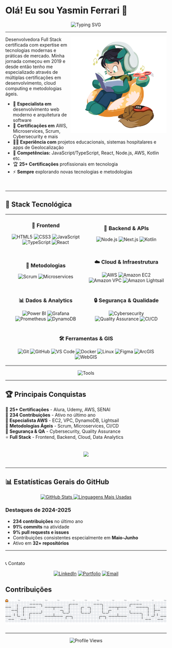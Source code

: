 # Olá! Eu sou Yasmin Ferrari 👋

<div align="center">
  <img src="https://readme-typing-svg.herokuapp.com?font=Ubuntu&size=28&pause=1000&color=FFCB05&center=true&vCenter=true&width=500&lines=Desenvolvedora+Full+Stack;Apaixonada+por+tecnologia;Sempre+buscando+evoluir;Criando+soluções+inovadoras" alt="Typing SVG" />
</div>

---

<img align="right" src="./img/neurocats_D.png" width="300" alt="Octocat"/>

Desenvolvedora Full Stack certificada com expertise em tecnologias modernas e práticas de mercado. Minha jornada começou em 2019 e desde então tenho me especializado através de múltiplas certificações em desenvolvimento, cloud computing e metodologias ágeis.

- 🔭 **Especialista em** desenvolvimento web moderno e arquitetura de software
- 🌱 **Certificações em** AWS, Microservices, Scrum, Cybersecurity e mais
- 🧑‍💻 **Experiência com** projetos educacionais, sistemas hospitalares e apps de Geolocalização
- 💬 **Competências:** JavaScript/TypeScript, React, Node.js, AWS, Kotlin etc.
- 🏆 **25+ Certificações** profissionais em tecnologia
- ⚡ **Sempre** explorando novas tecnologias e metodologias

<br clear="right"/>

---
## 💼 Stack Tecnológica

<table width="100%">
<tr>
<td width="50%">

<div align="center">

### 🎨 **Frontend**

![HTML5](https://img.shields.io/badge/HTML5-E34F26?style=for-the-badge&logo=html5&logoColor=white)
![CSS3](https://img.shields.io/badge/CSS3-1572B6?style=for-the-badge&logo=css3&logoColor=white)
![JavaScript](https://img.shields.io/badge/JavaScript-F7DF1E?style=for-the-badge&logo=javascript&logoColor=black)
![TypeScript](https://img.shields.io/badge/TypeScript-007ACC?style=for-the-badge&logo=typescript&logoColor=white)
![React](https://img.shields.io/badge/React-20232A?style=for-the-badge&logo=react&logoColor=61DAFB)

</div>

</td>
<td width="50%">

<div align="center">

### 🚀 **Backend & APIs**

![Node.js](https://img.shields.io/badge/Node.js-43853D?style=for-the-badge&logo=node.js&logoColor=white)
![Next.js](https://img.shields.io/badge/Next.js-000000?style=for-the-badge&logo=next.js&logoColor=white)
![Kotlin](https://img.shields.io/badge/Kotlin-0095D5?style=for-the-badge&logo=kotlin&logoColor=white)

</div>

</td>
</tr>
<tr>
<td width="50%">

<div align="center">

### 🔄 **Metodologias**

![Scrum](https://img.shields.io/badge/Scrum-6DB33F?style=for-the-badge&logo=scrumalliance&logoColor=white)
![Microservices](https://img.shields.io/badge/Microservices-FF6B6B?style=for-the-badge&logo=microservices&logoColor=white)

</div>

</td>
<td width="50%">

<div align="center">

### ☁️ **Cloud & Infraestrutura**

![AWS](https://img.shields.io/badge/AWS-232F3E?style=for-the-badge&logo=amazon-aws&logoColor=white)
![Amazon EC2](https://img.shields.io/badge/Amazon%20EC2-FF9900?style=for-the-badge&logo=amazon-ec2&logoColor=white)
![Amazon VPC](https://img.shields.io/badge/Amazon%20VPC-FF9900?style=for-the-badge&logo=amazon-aws&logoColor=white)
![Amazon Lightsail](https://img.shields.io/badge/Amazon%20Lightsail-FF9900?style=for-the-badge&logo=amazon-aws&logoColor=white)

</div>

</td>
</tr>
<tr>
<td width="50%">

<div align="center">

### 📊 **Dados & Analytics**

![Power BI](https://img.shields.io/badge/Power%20BI-F2C811?style=for-the-badge&logo=power-bi&logoColor=black)
![Grafana](https://img.shields.io/badge/Grafana-F46800?style=for-the-badge&logo=grafana&logoColor=white)
![Prometheus](https://img.shields.io/badge/Prometheus-E6522C?style=for-the-badge&logo=prometheus&logoColor=white)
![DynamoDB](https://img.shields.io/badge/DynamoDB-4053D6?style=for-the-badge&logo=amazon-dynamodb&logoColor=white)

</div>

</td>
<td width="50%">

<div align="center">

### 🔒 **Segurança & Qualidade**

![Cybersecurity](https://img.shields.io/badge/Cybersecurity-FF0000?style=for-the-badge&logo=security&logoColor=white)
![Quality Assurance](https://img.shields.io/badge/Quality%20Assurance-4CAF50?style=for-the-badge&logo=checkmarx&logoColor=white)
![CI/CD](https://img.shields.io/badge/CI%2FCD-326CE5?style=for-the-badge&logo=gitlab&logoColor=white)

</div>

</td>
</tr>
<tr>
<td colspan="2">

<div align="center">

### 🛠️ **Ferramentas & GIS**

![Git](https://img.shields.io/badge/Git-F05032?style=for-the-badge&logo=git&logoColor=white)
![GitHub](https://img.shields.io/badge/GitHub-100000?style=for-the-badge&logo=github&logoColor=white)
![VS Code](https://img.shields.io/badge/VS_Code-007ACC?style=for-the-badge&logo=visual-studio-code&logoColor=white)
![Docker](https://img.shields.io/badge/Docker-2496ED?style=for-the-badge&logo=docker&logoColor=white)
![Linux](https://img.shields.io/badge/Linux-FCC624?style=for-the-badge&logo=linux&logoColor=black)
![Figma](https://img.shields.io/badge/Figma-F24E1E?style=for-the-badge&logo=figma&logoColor=white)
![ArcGIS](https://img.shields.io/badge/ArcGIS-2F5F8F?style=for-the-badge&logo=arcgis&logoColor=white)
![WebGIS](https://img.shields.io/badge/WebGIS-2F5F8F?style=for-the-badge&logo=esri&logoColor=white)

</div>

</td>
</tr>
</table>

<p align="center">
  <img src="https://readme-typing-svg.herokuapp.com?font=Fira+Code&size=18&pause=2000&color=FFCB05&center=true&vCenter=true&width=500&lines=Desenvolvimento+%E2%9A%A1+Git+%7C+GitHub+%7C+VS+Code;Cloud+%E2%98%81%EF%B8%8F+Docker+%7C+Linux+%7C+AWS;Design+%F0%9F%8E%A8+Figma+%7C+ArcGIS+%7C+WebGIS;Full+Stack+%F0%9F%9A%80+Developer+Complete+Stack" alt="Tools" />
</p>

---

## 🏆 Principais Conquistas
<div align="flex-start">

🥇 **25+ Certificações** - Alura, Udemy, AWS, SENAI  
🥈 **234 Contribuições** - Ativo no último ano  
🥉 **Especialista AWS** - EC2, VPC, DynamoDB, Lightsail  
🏅 **Metodologias Ágeis** - Scrum, Microservices, CI/CD  
🎯 **Segurança & QA** - Cybersecurity, Quality Assurance  
⭐ **Full Stack** - Frontend, Backend, Cloud, Data Analytics  

</div>

<br>
<div align="center">
  <img src="https://github-profile-trophy.vercel.app/?username=Ferrari65&theme=juicyfresh&no-frame=false&no-bg=false&margin-w=4&column=4&title=Stars,Commits,Repositories,PullRequest" />
</div>
<br>


---

## 📊 Estatísticas Gerais do GitHub

<div align="center">
  <a href="https://github.com/Ferrari65">
    <img height="180em" src="https://github-readme-stats.vercel.app/api?username=Ferrari65&show_icons=true&theme=radical&hide_border=false&bg_color=0D1117&title_color=FFCB05&icon_color=F59E0B&text_color=E2E8F0&border_color=FFCB05&custom_title=+Estatísticas+do+GitHub" alt="GitHub Stats" />
  </a>
  <a href="https://github.com/Ferrari65">
    <img height="180em" src="https://github-readme-stats.vercel.app/api/top-langs/?username=Ferrari65&layout=compact&theme=radical&hide_border=false&bg_color=0D1117&title_color=FFCB05&text_color=E2E8F0&border_color=FFCB05&custom_title=+Linguagens+Mais+Usadas" alt="Linguagens Mais Usadas" />
  </a>
</div>

###  Destaques de 2024-2025
- **234 contribuições** no último ano
- **91% commits** na atividade
- **9% pull requests e issues**
- Contribuições consistentes especialmente em **Maio-Junho**
- Ativo em **32+ repositórios**

---
<br> 📞 Contato </br>


<div align="center">
  
[![LinkedIn](https://img.shields.io/badge/LinkedIn-0077B5?style=for-the-badge&logo=linkedin&logoColor=white)](https://www.linkedin.com/in/yasmin-pereira-ferrari-42ba22317/)
[![Portfolio](https://img.shields.io/badge/Portfolio-000000?style=for-the-badge&logo=About.me&logoColor=white)](https://yasmin-ferrari.dev)
[![Email](https://img.shields.io/badge/Email-D14836?style=for-the-badge&logo=gmail&logoColor=white)](mailto:yasmin.ferrari365@email.com)

</div>

##  Contribuições 

<div align="center">
<picture>
  <source media="(prefers-color-scheme: dark)" srcset="https://raw.githubusercontent.com/Ferrari65/Ferrari65/output/pacman-contribution-graph-dark.svg">
  <source media="(prefers-color-scheme: light)" srcset="https://raw.githubusercontent.com/Ferrari65/Ferrari65/output/pacman-contribution-graph.svg">
  <img alt="pacman contribution graph" src="https://raw.githubusercontent.com/Ferrari65/Ferrari65/output/pacman-contribution-graph.svg">
</picture>

###
</div>

---

<div align="center">
  <img src="https://komarev.com/ghpvc/?username=Ferrari65&style=for-the-badge&color=FFCB05" alt="Profile Views" />
</div>



